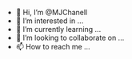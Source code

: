 - 👋 Hi, I’m @MJChanell
- 👀 I’m interested in ...
- 🌱 I’m currently learning ...
- 💞️ I’m looking to collaborate on ...
- 📫 How to reach me ...

<!---
MJChanell/MJChanell is a ✨ special ✨ repository because its `README.md` (this file) appears on your GitHub profile.
You can click the Preview link to take a look at your changes.
--->
